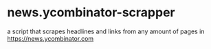 # news.ycombinator-scrapper
a script that scrapes headlines and links from any amount of pages in https://news.ycombinator.com
